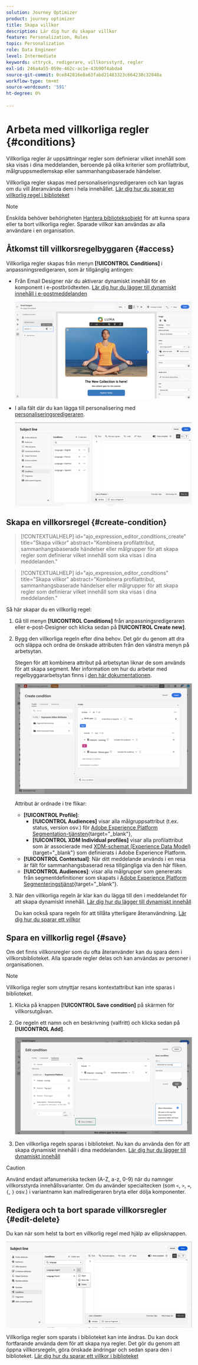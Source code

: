 ```yaml
---
solution: Journey Optimizer
product: journey optimizer
title: Skapa villkor
description: Lär dig hur du skapar villkor
feature: Personalization, Rules
topic: Personalization
role: Data Engineer
level: Intermediate
keywords: uttryck, redigerare, villkorsstyrd, regler
exl-id: 246a4a55-059e-462c-ac1e-43b90f4abda4
source-git-commit: 0ce842816e8a63fabd21483323c664238c32848a
workflow-type: tm+mt
source-wordcount: '591'
ht-degree: 0%

---
```


# Arbeta med villkorliga regler {#conditions}

Villkorliga regler är uppsättningar regler som definierar vilket innehåll som ska visas i dina meddelanden, beroende på olika kriterier som profilattribut, målgruppsmedlemskap eller sammanhangsbaserade händelser.

Villkorliga regler skapas med personaliseringsredigeraren och kan lagras om du vill återanvända dem i hela innehållet. [Lär dig hur du sparar en villkorlig regel i biblioteket](#save)

>[!NOTE]
>
>Enskilda behöver behörigheten [Hantera biblioteksobjekt](../administration/ootb-product-profiles.md) för att kunna spara eller ta bort villkorliga regler. Sparade villkor kan användas av alla användare i en organisation.

## Åtkomst till villkorsregelbyggaren {#access}

Villkorliga regler skapas från menyn **[!UICONTROL Conditions]** i anpassningsredigeraren, som är tillgänglig antingen:

* Från Email Designer när du aktiverar dynamiskt innehåll för en komponent i e-postbrödtexten. [Lär dig hur du lägger till dynamiskt innehåll i e-postmeddelanden](dynamic-content.md#emails)

  ![](assets/conditions-access-email.png)

* I alla fält där du kan lägga till personalisering med [personaliseringsredigeraren](personalization-build-expressions.md).

  ![](assets/conditions-access-editor.png)

## Skapa en villkorsregel {#create-condition}

>[!CONTEXTUALHELP]
>id="ajo_expression_editor_conditions_create"
>title="Skapa villkor"
>abstract="Kombinera profilattribut, sammanhangsbaserade händelser eller målgrupper för att skapa regler som definierar vilket innehåll som ska visas i dina meddelanden."

>[!CONTEXTUALHELP]
>id="ajo_expression_editor_conditions"
>title="Skapa villkor"
>abstract="Kombinera profilattribut, sammanhangsbaserade händelser eller målgrupper för att skapa regler som definierar vilket innehåll som ska visas i dina meddelanden."

Så här skapar du en villkorlig regel:

1. Gå till menyn **[!UICONTROL Conditions]** från anpassningsredigeraren eller e-post-Designer och klicka sedan på **[!UICONTROL Create new]**.

1. Bygg den villkorliga regeln efter dina behov. Det gör du genom att dra och släppa och ordna de önskade attributen från den vänstra menyn på arbetsytan.

   Stegen för att kombinera attribut på arbetsytan liknar de som används för att skapa segment. Mer information om hur du arbetar med regelbyggararbetsytan finns i [den här dokumentationen](https://experienceleague.adobe.com/docs/experience-platform/segmentation/ui/segment-builder.html?lang=sv-SE#rule-builder-canvas).

   ![](assets/conditions-create.png)

   Attribut är ordnade i tre flikar:

   * **[!UICONTROL Profile]**:
      * **[!UICONTROL Audiences]** visar alla målgruppsattribut (t.ex. status, version osv.) för [Adobe Experience Platform Segmentation-tjänsten](https://experienceleague.adobe.com/docs/experience-platform/segmentation/home.html?lang=sv-SE){target="_blank"},
      * **[!UICONTROL XDM Individual profiles]** visar alla profilattribut som är associerade med [XDM-schemat (Experience Data Model)](https://experienceleague.adobe.com/docs/experience-platform/xdm/home.html?lang=sv){target="_blank"} som definierats i Adobe Experience Platform.
   * **[!UICONTROL Contextual]**: När ditt meddelande används i en resa är fält för sammanhangsbaserad resa tillgängliga via den här fliken.
   * **[!UICONTROL Audiences]**: visar alla målgrupper som genererats från segmentdefinitioner som skapats i [Adobe Experience Platform Segmenteringstjänst](https://experienceleague.adobe.com/docs/experience-platform/segmentation/home.html?lang=sv-SE){target="_blank"}.

1. När den villkorliga regeln är klar kan du lägga till den i meddelandet för att skapa dynamiskt innehåll. [Lär dig hur du lägger till dynamiskt innehåll](dynamic-content.md)

   Du kan också spara regeln för att tillåta ytterligare återanvändning. [Lär dig hur du sparar ett villkor](#save)

## Spara en villkorlig regel {#save}

Om det finns villkorsregler som du ofta återanvänder kan du spara dem i villkorsbiblioteket. Alla sparade regler delas och kan användas av personer i organisationen.

>[!NOTE]
>
>Villkorliga regler som utnyttjar resans kontextattribut kan inte sparas i biblioteket.

1. Klicka på knappen **[!UICONTROL Save condition]** på skärmen för villkorsutgåvan.

1. Ge regeln ett namn och en beskrivning (valfritt) och klicka sedan på **[!UICONTROL Add]**.

   ![](assets/conditions-name-description.png)

1. Den villkorliga regeln sparas i biblioteket. Nu kan du använda den för att skapa dynamiskt innehåll i dina meddelanden. [Lär dig hur du lägger till dynamiskt innehåll](dynamic-content.md)


>[!CAUTION]
>
>Använd endast alfanumeriska tecken (A-Z, a-z, 0-9) när du namnger villkorsstyrda innehållsvarianter. Om du använder specialtecken (som `<`, `>`, `=`, `{`, `}` osv.) i variantnamn kan mallredigeraren bryta eller dölja komponenter.

## Redigera och ta bort sparade villkorsregler {#edit-delete}

Du kan när som helst ta bort en villkorlig regel med hjälp av ellipsknappen.

![](assets/conditions-open.png)

Villkorliga regler som sparats i biblioteket kan inte ändras. Du kan dock fortfarande använda dem för att skapa nya regler. Det gör du genom att öppna villkorsregeln, göra önskade ändringar och sedan spara den i biblioteket. [Lär dig hur du sparar ett villkor i biblioteket](#save)
